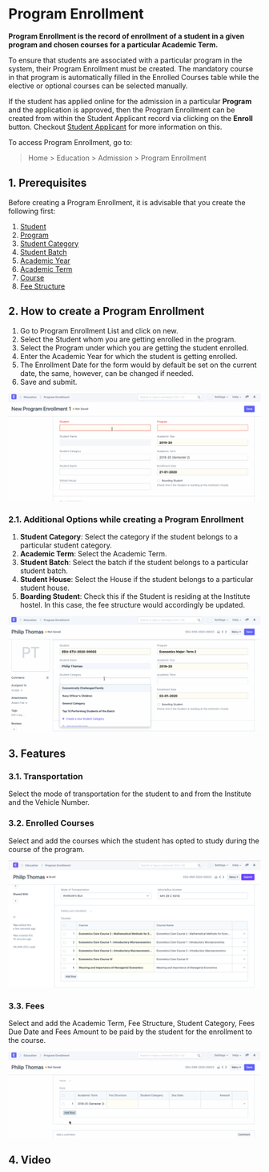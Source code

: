 
# Program Enrollment



**Program Enrollment is the record of enrollment of a student in a given program and chosen courses for a particular Academic Term.**


To ensure that students are associated with a particular program in the system, their Program Enrollment must be created. The mandatory course in that program is automatically filled in the Enrolled Courses table while the elective or optional courses can be selected manually.


If the student has applied online for the admission in a particular **Program** and the application is approved, then the Program Enrollment can be created from within the Student Applicant record via clicking on the **Enroll** button. Checkout [Student Applicant](/docs/en/education/student-applicant) for more information on this.


To access Program Enrollment, go to:


> Home > Education > Admission > Program Enrollment


## 1. Prerequisites


Before creating a Program Enrollment, it is advisable that you create the following first:


1. [Student](/docs/en/education/student)
2. [Program](/docs/en/education/program)
3. [Student Category](/docs/en/education/student-category)
4. [Student Batch](/docs/en/education/student-batch-name)
5. [Academic Year](/docs/en/education/academic-year)
6. [Academic Term](/docs/en/education/academic-term)
7. [Course](/docs/en/education/course)
8. [Fee Structure](/docs/en/education/fee-structure)


## 2. How to create a Program Enrollment


1. Go to Program Enrollment List and click on new.
2. Select the Student whom you are getting enrolled in the program.
3. Select the Program under which you are getting the student enrolled.
4. Enter the Academic Year for which the student is getting enrolled.
5. The Enrollment Date for the form would by default be set on the current date, the same, however, can be changed if needed.
6. Save and submit.


![Program Enrollment](/files/education-program-enrollment-1.gif)


### 2.1. Additional Options while creating a Program Enrollment


1. **Student Category**: Select the category if the student belongs to a particular student category.
2. **Academic Term**: Select the Academic Term.
3. **Student Batch**: Select the batch if the student belongs to a particular student batch.
4. **Student House**: Select the House if the student belongs to a particular student house.
5. **Boarding Student**: Check this if the Student is residing at the Institute hostel. In this case, the fee structure would accordingly be updated.


![Program Enrollment](/files/education-program-enrollment-2.gif)


## 3. Features


### 3.1. Transportation


Select the mode of transportation for the student to and from the Institute and the Vehicle Number.


### 3.2. Enrolled Courses


Select and add the courses which the student has opted to study during the course of the program.


![Program Enrollment](/files/education-program-enrollment-3.png)


### 3.3. Fees


Select and add the Academic Term, Fee Structure, Student Category, Fees Due Date and Fees Amount to be paid by the student for the enrollment to the course.


![Program Enrollment](/files/education-program-enrollment-4.gif)


## 4. Video










